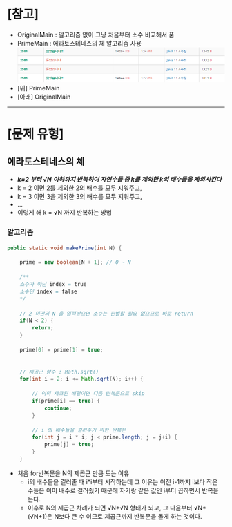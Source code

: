 # [참고]
- OriginalMain : 알고리즘 없이 그냥 처음부터 소수 비교해서 품
- PrimeMain : 에라토스테네스의 체 알고리즘 사용
![img.png](img.png)
- [위] PrimeMain
- [아래] OriginalMain

****

# [문제 유형]
## 에라토스테네스의 체
- ***k=2 부터 √N 이하까지 반복하여 자연수들 중 k를 제외한 k의 배수들을 제외시킨다***
- k = 2 이면 2를 제외한 2의 배수를 모두 지워주고,
- k = 3 이면 3을 제외한 3의 배수를 모두 지워주고,
- ...
- 이렇게 해 k = √N 까지 반복하는 방법

### 알고리즘
```java
public static void makePrime(int N) {
		
    prime = new boolean[N + 1];	// 0 ~ N

    /**
    소수가 아닌 index = true
    소수인 index = false
    */
    
    // 2 미만의 N 을 입력받으면 소수는 판별할 필요 없으므로 바로 return
    if(N < 2) {
        return;
    }
    
    prime[0] = prime[1] = true;
    
    
    // 제곱근 함수 : Math.sqrt()
    for(int i = 2; i <= Math.sqrt(N); i++) {
    
        // 이미 체크된 배열이면 다음 반복문으로 skip
        if(prime[i] == true) {
            continue;
        }
    
        // i 의 배수들을 걸러주기 위한 반복문
        for(int j = i * i; j < prime.length; j = j+i) {
            prime[j] = true;
        }
    }
```
- 처음 for반복문을 N의 제곱근 만큼 도는 이유
  - i의 배수들을 걸러줄 때 i*i부터 시작하는데 그 이유는 이전 i-1까지 i보다 작은 수들은 이미 배수로 걸러줬기 때문에 자기랑 같은 값인 i부터 곱하면서 반복을 돈다.
  - 이후로 N의 제곱근 차례가 되면 √N*√N 형태가 되고, 그 다음부터 √N*(√N+1)은 N보다 큰 수 이므로 제곱근까지 반복문을 돌게 하는 것이다.